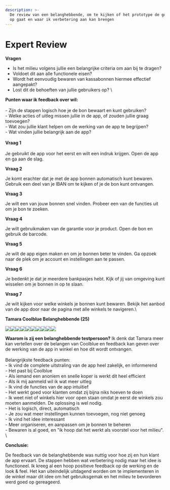 ```yaml
---
description: >-
  De review van een belanghebbende, om te kijken of het prototype de goede kant
  op gaat en waar ik verbetering aan kan brengen
---
```


# Expert Review

**Vragen**

* Is het milieu volgens jullie een belangrijke criteria om aan bij te dragen?&#x20;
* Voldoet dit aan alle functionele eisen?&#x20;
* Wordt het eenvoudig bewaren van kassabonnen hiermee effectief aangepakt?&#x20;
* Lost dit de behoeften van jullie gebruikers op? \


**Punten waar ik feedback over wil:**\
\
\- Zijn de stappen logisch hoe je de bon bewaart en kunt gebruiken?\
\- Welke acties of uitleg missen jullie in de app, of zouden jullie graag toevoegen? \
\- Wat zou jullie klant helpen om de werking van de app te begrijpen? \
\- Wat vinden jullie belangrijk aan de app? \
\
**Vraag 1**\
\
Je gebruikt de app voor het eerst en wilt een indruk krijgen. Open de app en ga aan de slag.

**Vraag 2**&#x20;

Je komt erachter dat je met de app bonnen automatisch kunt bewaren. Gebruik een deel van je IBAN om te kijken of je de bon kunt ontvangen.

**Vraag 3**&#x20;

Je wilt een van jouw bonnen snel vinden. Probeer een van de functies uit om je bon te zoeken.

**Vraag 4**

Je wilt gebruikmaken van de garantie voor je product. Open de bon en gebruik de barcode.

**Vraag 5**

Je wilt de app eigen maken en om je bonnen beter te vinden. Ga opzoek naar de plek om je account en instellingen aan te passen.&#x20;

**Vraag 6**&#x20;

Je bedenkt je dat je meerdere bankpasjes hebt. Kijk of jij van omgeving kunt wisselen om je bonnen in op te slaan.&#x20;

**Vraag 7**&#x20;

Je wilt kijken voor welke winkels je bonnen kunt bewaren. Bekijk het aanbod van de app door naar de pagina met alle winkels te navigeren.\


**Tamara Coolblue Belanghebbende (25)**&#x20;

![](../.gitbook/assets/1.jpeg)![](<../.gitbook/assets/2 (3).jpeg>)![](<../.gitbook/assets/3 (5).jpeg>)![](<../.gitbook/assets/4 (4).jpeg>)![](../.gitbook/assets/5.jpeg)![](../.gitbook/assets/8.jpeg)![](../.gitbook/assets/9.jpeg)![](../.gitbook/assets/10.jpeg)![](../.gitbook/assets/7.jpeg)![](../.gitbook/assets/6.jpeg)

**Waarom is zij een belanghebbende testpersoon?** Ik denk dat Tamara meer kan vertellen over de belangen van Coolblue en feedback kan geven over de werking van de app in winkel en hoe dit wordt ontvangen.\
\
Belangrijkste feedback punten:\
\- Ik vind de complete uitstraling van de app heel zakelijk, en informerend\
\- Het past bij Coolblue\
\- Als iemand een anoniem en snelle koper is werkt dit heel efficient\
\- Als ik mij aanmeld wil ik wat meer uitleg\
\- Ik vind de functies van de app intuïtief \
\- Het werkt goed voor klanten omdat zij bijna niks hoeven te doen\
\- Ik weet niet of winkels hier voor open staan omdat je eerst de winkels zou moeten aanmelden. De oplossing is wel nodig. \
\- Het is logisch, direct, automatisch\
\- Je zou wat meer instellingen kunnen toevoegen, nog niet genoeg\
\- Ik vind het idee interessant \
\- Meer organiseren, en aanpassen om je bonnen te beheren\
\-  Bewaren is al goed, en "ik hoop dat het werkt als voorstel voor het milieu". \


**Conclusie:**

De feedback van de belanghebbende was nuttig voor hoe zij en hun klant de app ervaart. De stappen hebben wat verbetering nodig maar het idee is functioneel. Ik kreeg al een hoop positieve feedback op de werking en de look & feel. Het kan uiteindelijk uitdagend worden om te implementeren in de winkel maar dit idee om het gebruiksgemak en het milieu te bevorderen werd goed op gereageerd.





